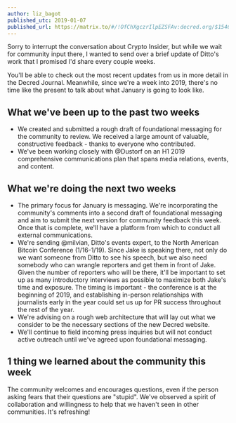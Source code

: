 ```yaml
---
author: liz_bagot
published_utc: 2019-01-07
published_url: https://matrix.to/#/!OfChXgczrIlpEZSFAv:decred.org/$154688457110052CiWYd:decred.org
---
```


Sorry to interrupt the conversation about Crypto Insider, but while we wait for community input there, I wanted to send over a brief update of Ditto's work that I promised I'd share every couple weeks.

You'll be able to check out the most recent updates from us in more detail in the Decred Journal. Meanwhile, since we're a week into 2019, there's no time like the present to talk about what January is going to look like.

## What we've been up to the past two weeks

- We created and submitted a rough draft of foundational messaging for the community to review. We received a large amount of valuable, constructive feedback - thanks to everyone who contributed.
- We've been working closely with @Dustorf on an H1 2019 comprehensive communications plan that spans media relations, events, and content.

## What we're doing the next two weeks

- The primary focus for January is messaging. We're incorporating the community's comments into a second draft of foundational messaging and aim to submit the next version for community feedback this week. Once that is complete, we'll have a platform from which to conduct all external communications.
- We're sending @milvian, Ditto's events expert, to the North American Bitcoin Conference (1/16-1/19). Since Jake is speaking there, not only do we want someone from Ditto to see his speech, but we also need somebody who can wrangle reporters and get them in front of Jake. Given the number of reporters who will be there, it'll be important to set up as many introductory interviews as possible to maximize both Jake's time and exposure. The timing is important - the conference is at the beginning of 2019, and establishing in-person relationships with journalists early in the year could set us up for PR success throughout the rest of the year.
- We're advising on a rough web architecture that will lay out what we consider to be the necessary sections of the new Decred website.
- We'll continue to field incoming press inquiries but will not conduct active outreach until we've agreed upon foundational messaging.

## 1 thing we learned about the community this week

The community welcomes and encourages questions, even if the person asking fears that their questions are "stupid". We've observed a spirit of collaboration and willingness to help that we haven't seen in other communities. It's refreshing!

